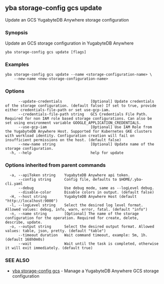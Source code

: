 ## yba storage-config gcs update

Update an GCS YugabyteDB Anywhere storage configuration

### Synopsis

Update an GCS storage configuration in YugabyteDB Anywhere

```
yba storage-config gcs update [flags]
```

### Examples

```
yba storage-config gcs update --name <storage-configuration-name> \
	--new-name <new-storage-configuration-name>
```

### Options

```
      --update-credentials             [Optional] Update credentials of the storage configuration. (default false) If set to true, provide either credentials-file-path or set use-gcp-iam.
      --credentials-file-path string   GCS Credentials File Path. Required for non IAM role based storage configurations. Can also be set using environment variable GOOGLE_APPLICATION_CREDENTIALS.
      --use-gcp-iam                    [Optional] Use IAM Role from the YugabyteDB Anywhere Host. Supported for Kubernetes GKE clusters with workload identity. Configuration creation will fail on insufficient permissions on the host. (default false)
      --new-name string                [Optional] Update name of the storage configuration.
  -h, --help                           help for update
```

### Options inherited from parent commands

```
  -a, --apiToken string    YugabyteDB Anywhere api token.
      --config string      Config file, defaults to $HOME/.yba-cli.yaml
      --debug              Use debug mode, same as --logLevel debug.
      --disable-color      Disable colors in output. (default false)
  -H, --host string        YugabyteDB Anywhere Host (default "http://localhost:9000")
  -l, --logLevel string    Select the desired log level format. Allowed values: debug, info, warn, error, fatal. (default "info")
  -n, --name string        [Optional] The name of the storage configuration for the operation. Required for create, delete, describe, update.
  -o, --output string      Select the desired output format. Allowed values: table, json, pretty. (default "table")
      --timeout duration   Wait command timeout, example: 5m, 1h. (default 168h0m0s)
      --wait               Wait until the task is completed, otherwise it will exit immediately. (default true)
```

### SEE ALSO

* [yba storage-config gcs](yba_storage-config_gcs.md)	 - Manage a YugabyteDB Anywhere GCS storage configuration


